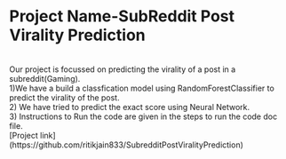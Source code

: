 # Project Name-SubReddit Post Virality Prediction
</br>
Our project is focussed on predicting the virality of a post in a subreddit(Gaming).</br>
1)We have a build a classfication model using RandomForestClassifier to predict the virality of the post.</br>
2) We have tried to predict the exact score using Neural Network.</br>
3) Instructions to Run the code are given in the steps to run the code doc file.</br>
[Project link](https://github.com/ritikjain833/SubredditPostViralityPrediction)
